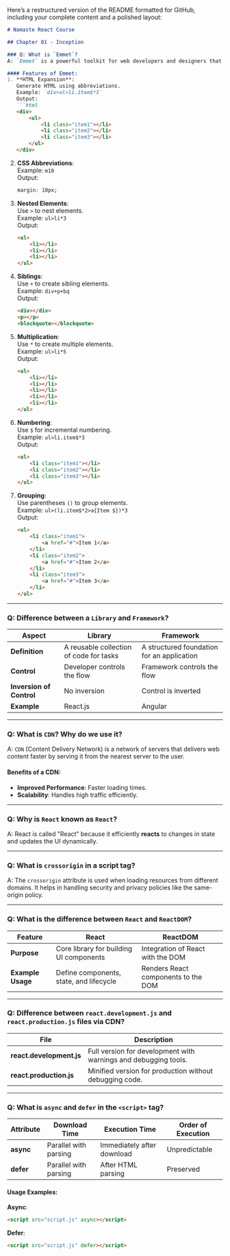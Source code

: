 Here’s a restructured version of the README formatted for GitHub, including your complete content and a polished layout:

```markdown
# Namaste React Course

## Chapter 01 - Inception

### Q: What is `Emmet`?  
A: `Emmet` is a powerful toolkit for web developers and designers that enhances HTML and CSS workflows. It helps in writing code quickly by providing shortcuts for common patterns.

#### Features of Emmet:
1. **HTML Expansion**:  
   Generate HTML using abbreviations.  
   Example: `div>ul>li.item$*3`  
   Output:
   ```html
   <div>
       <ul>
           <li class="item1"></li>
           <li class="item2"></li>
           <li class="item3"></li>
       </ul>
   </div>
   ```

2. **CSS Abbreviations**:  
   Example: `m10`  
   Output:
   ```css
   margin: 10px;
   ```

3. **Nested Elements**:  
   Use `>` to nest elements.  
   Example: `ul>li*3`  
   Output:
   ```html
   <ul>
       <li></li>
       <li></li>
       <li></li>
   </ul>
   ```

4. **Siblings**:  
   Use `+` to create sibling elements.  
   Example: `div+p+bq`  
   Output:
   ```html
   <div></div>
   <p></p>
   <blockquote></blockquote>
   ```

5. **Multiplication**:  
   Use `*` to create multiple elements.  
   Example: `ul>li*5`  
   Output:
   ```html
   <ul>
       <li></li>
       <li></li>
       <li></li>
       <li></li>
       <li></li>
   </ul>
   ```

6. **Numbering**:  
   Use `$` for incremental numbering.  
   Example: `ul>li.item$*3`  
   Output:
   ```html
   <ul>
       <li class="item1"></li>
       <li class="item2"></li>
       <li class="item3"></li>
   </ul>
   ```

7. **Grouping**:  
   Use parentheses `()` to group elements.  
   Example: `ul>(li.item$*2>a{Item $})*3`  
   Output:
   ```html
   <ul>
       <li class="item1">
           <a href="#">Item 1</a>
       </li>
       <li class="item2">
           <a href="#">Item 2</a>
       </li>
       <li class="item3">
           <a href="#">Item 3</a>
       </li>
   </ul>
   ```

---

### Q: Difference between a `Library` and `Framework`?  
| Aspect                   | Library                                 | Framework                                 |
|--------------------------|-----------------------------------------|-------------------------------------------|
| **Definition**           | A reusable collection of code for tasks | A structured foundation for an application|
| **Control**              | Developer controls the flow             | Framework controls the flow               |
| **Inversion of Control** | No inversion                            | Control is inverted                       |
| **Example**              | React.js                                | Angular                                   |

---

### Q: What is `CDN`? Why do we use it?  
A: `CDN` (Content Delivery Network) is a network of servers that delivers web content faster by serving it from the nearest server to the user.

#### Benefits of a CDN:
- **Improved Performance**: Faster loading times.
- **Scalability**: Handles high traffic efficiently.

---

### Q: Why is `React` known as `React`?  
A: React is called "React" because it efficiently **reacts** to changes in state and updates the UI dynamically.

---

### Q: What is `crossorigin` in a script tag?  
A: The `crossorigin` attribute is used when loading resources from different domains. It helps in handling security and privacy policies like the same-origin policy.

---

### Q: What is the difference between `React` and `ReactDOM`?  
| Feature           | React                                   | ReactDOM                                 |
|-------------------|-----------------------------------------|------------------------------------------|
| **Purpose**       | Core library for building UI components | Integration of React with the DOM        |
| **Example Usage** | Define components, state, and lifecycle | Renders React components to the DOM      |

---

### Q: Difference between `react.development.js` and `react.production.js` files via CDN?  
| File                     | Description                                                     |
|--------------------------|-----------------------------------------------------------------|
| **react.development.js** | Full version for development with warnings and debugging tools. |
| **react.production.js**  | Minified version for production without debugging code.         |

---

### Q: What is `async` and `defer` in the `<script>` tag?  
| Attribute          | Download Time          | Execution Time             | Order of Execution |
|--------------------|------------------------|----------------------------|--------------------|
| **async**          | Parallel with parsing  | Immediately after download | Unpredictable      |
| **defer**          | Parallel with parsing  | After HTML parsing         | Preserved          |

#### Usage Examples:  
**Async**:  
```html
<script src="script.js" async></script>
```

**Defer**:  
```html
<script src="script.js" defer></script>
```

